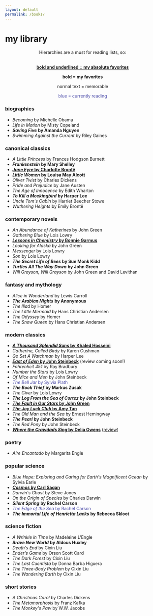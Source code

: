 ```yaml
---
layout: default
permalink: /books/
---
```

# my library 

<div style="text-align:center">

Hierarchies are a must for reading lists, so: <br/><br/>

<span style="font-weight: bold; text-decoration: underline">bold and underlined = my absolute favorites</span> <br/>

<span style="font-weight: bold">bold = my favorites</span> <br/>

normal text = memorable <br/>

<span style="color:#4a4aa8">blue = currently reading</span> <br/>

</div>

### biographies

- *Becoming* by Michelle Obama
- *Life in Motion* by Misty Copeland
- ***Saving Five*** **by Amanda Nguyen**
- *Swimming Against the Current* by Riley Gaines

### canonical classics

- *A Little Princess* by Frances Hodgson Burnett
- ***Frankenstein*** **by Mary Shelley**
- <span style="font-weight: bold; text-decoration:underline">*Jane Eyre* by Charlotte Brontë</span>
- ***Little Women*** **by Louisa May Alcott**
- *Oliver Twist* by Charles Dickens
- *Pride and Prejudice* by Jane Austen
- *The Age of Innocence* by Edith Wharton
- ***To Kill a Mockingbird*** **by Harper Lee**
- *Uncle Tom's Cabin* by Harriet Beecher Stowe
- *Wuthering Heights* by Emily Brontë

### contemporary novels

- *An Abundance of Katherines* by John Green
- *Gathering Blue* by Lois Lowry
- <span style="font-weight: bold; text-decoration: underline">*Lessons in Chemistry* by Bonnie Garmus</span>
- *Looking for Alaska* by John Green
- *Messenger* by Lois Lowry
- *Son* by Lois Lowry
- ***The Secret Life of Bees*** **by Sue Monk Kidd**
- ***Turtles All The Way Down*** **by John Green**
- *Will Grayson, Will Grayson* by John Green and David Levithan

### fantasy and mythology

- *Alice in Wonderland* by Lewis Carroll
- ***The Arabian Nights*** **by Anonymous**
- *The Iliad* by Homer
- *The Little Mermaid* by Hans Christian Andersen
- *The Odyssey* by Homer
- *The Snow Queen* by Hans Christian Andersen

### modern classics

- <span style="font-weight: bold; text-decoration: underline">*A Thousand Splendid Suns* by Khaled Hosseini</span>
- *Catherine, Called Birdy* by Karen Cushman
- *Go Set A Watchman* by Harper Lee
- <span style="font-weight: bold; text-decoration: underline">*East of Eden* by John Steinbeck</span> (review coming soon!)
- *Fahrenheit 451* by Ray Bradbury
- *Number the Stars* by Lois Lowry
- *Of Mice and Men* by John Steinbeck
- <span style="color:#4a4aa8">*The Bell Jar* by Sylvia Plath</span>
- ***The Book Thief*** **by Markus Zusak**
- *The Giver* by Lois Lowry
- ***The Log From the Sea of Cortez*** **by John Steinbeck**
- <span style="font-weight: bold; text-decoration: underline">*The Fault in Our Stars* by John Green</span>
- <span style="font-weight: bold; text-decoration: underline">*The Joy Luck Club* by Amy Tan</span>
- *The Old Man and the Sea* by Ernest Hemingway
- ***The Pearl*** **by John Steinbeck**
- *The Red Pony* by John Steinbeck
- <span style="font-weight: bold; text-decoration: underline">*Where the Crawdads Sing* by Delia Owens</span> ([review](https://leucinemymind.github.io/2025/07/15/wtcds.html))

### poetry

- *Aire Encantado* by Margarita Engle

### popular science

- *Blue Hope: Exploring and Caring for Earth's Magnificent Ocean* by Sylvia Earle
- <span style="font-weight: bold; text-decoration: underline">*Cosmos* by Carl Sagan</span>
- *Darwin's Ghost* by Steve Jones
- *On the Origin of Species* by Charles Darwin
- ***Silent Spring*** **by Rachel Carson**
- <span style="color:#4a4aa8">*The Edge of the Sea* by Rachel Carson</span>
- ***The Immortal Life of Henrietta Lacks*** **by Rebecca Skloot**

### science fiction

- *A Wrinkle in Time* by Madeleine L'Engle
- ***Brave New World*** **by Aldous Huxley**
- *Death's End* by Cixin Liu
- *Ender's Game* by Orson Scott Card
- *The Dark Forest* by Cixin Liu
- *The Last Cuentista* by Donna Barba Higuera
- *The Three-Body Problem* by Cixin Liu
- *The Wandering Earth* by Cixin Liu

### short stories

- *A Christmas Carol* by Charles Dickens
- *The Metamorphosis* by Franz Kafka
- *The Monkey's Paw* by W.W. Jacobs